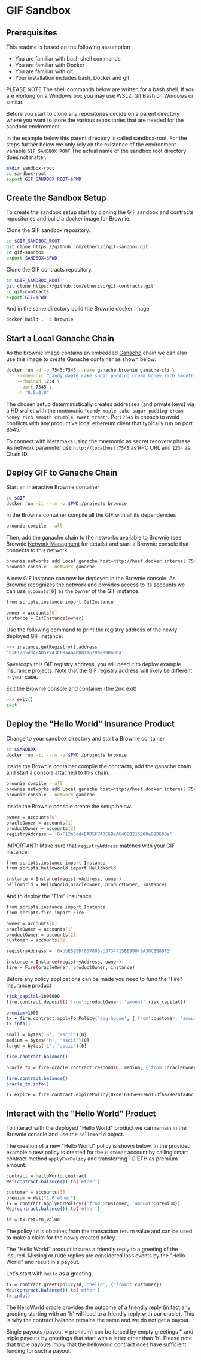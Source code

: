 # GIF Sandbox

## Prerequisites

This readme is based on the following assumption 
* You are familiar with bash shell commands
* You are familiar with Docker 
* You are familiar with git
* Your installation includes bash, Docker and git

PLEASE NOTE The shell commands below are written for a bash shell.
If you are working on a Windows box you may use WSL2, Git Bash on Windows or similar. 

Before you start to clone any repositories decide on a parent directory where you want to store the various repositories that are needed for the sandbox environment.

In the example below this parent directory is called sandbox-root. 
For the steps further below we only rely on the existence of the environment variable `GIF_SANDBOX_ROOT`
The actual name of the sandbox root directory does not matter.

```bash
mkdir sandbox-root
cd sandbox-root
export GIF_SANDBOX_ROOT=$PWD
```

## Create the Sandbox Setup

To create the sandbox setup start by cloning the GIF sandbox and contracts repositories and build a docker image for Brownie.

Clone the GIF sandbox repository.

```bash
cd $GIF_SANDBOX_ROOT
git clone https://github.com/etherisc/gif-sandbox.git
cd gif-sandbox
export SANDBOX=$PWD
```

Clone the GIF contracts repository.

```bash
cd $GIF_SANDBOX_ROOT
git clone https://github.com/etherisc/gif-contracts.git
cd gif-contracts
export GIF=$PWD
```

And in the same directory build the Brownie docker image

```bash
docker build . -t brownie
```

<!-- ### Clone the GIF Monitor Repository

```bash
cd $GIF_SANDBOX_ROOT
git clone https://github.com/etherisc/gif-monitor.git
cd gif-monitor
export GIF_MONITOR=$PWD
``` -->

<!-- And the following commands to build the GIF monitor

```bash
cd $GIF_MONITOR
cp $GIF_SANDBOX/docker/.env.development ./.env
cp $GIF_SANDBOX/docker/images/meteor/Dockerfile .
docker build . -t gif-monitor
``` -->


## Start a Local Ganache Chain

As the brownie image contains an embedded [Ganache](https://trufflesuite.com/ganache/index.html) chain we can also use this image to create Ganache container as shown below.

```bash
docker run -d -p 7545:7545 --name ganache brownie ganache-cli \
    --mnemonic "candy maple cake sugar pudding cream honey rich smooth crumble sweet treat" \
    --chainId 1234 \
    --port 7545 \
    -h "0.0.0.0"

```

The chosen setup deterministically creates addresses (and private keys) via a HD wallet with the mnemonic `"candy maple cake sugar pudding cream honey rich smooth crumble sweet treat"`.
Port `7545` is chosen to avoid conflicts with any productive local ethereum client that typically run on port 8545.

To connect with Metamaks using the mnemonic as secret recovery phrase.
As network parameter use `http://localhost:7545` as RPC URL and `1234` as Chain ID.

## Deploy GIF to Ganache Chain

Start an interactive Brownie container

```bash
cd $GIF
docker run -it --rm -v $PWD:/projects brownie
```

In the Brownie container compile all the GIF with all its dependencies

```bash
brownie compile --all
```

Then, add the ganache chain to the networks available to Brownie (see Brownie [Network Managment](https://eth-brownie.readthedocs.io/en/stable/network-management.html) for details) and start a Brownie console that connects to this network.

```bash
brownie networks add Local ganache host=http://host.docker.internal:7545 chainid=1234
brownie console --network ganache
```

A new GIF Instance can now be deployed in the Brownie console.
As Brownie recognizes the network and provides access to its accounts we can use `accounts[0]` as the owner of the GIF instance.
```bash
from scripts.instance import GifInstance

owner = accounts[0]
instance = GifInstance(owner)
```

Use the following command to print the registry address of the newly deployed GIF instance.
```bash
>>> instance.getRegistry().address
'0xF12b5dd4EAD5F743C6BaA640B0216200e89B60Da'
```

Save/copy this GIF registry address, you will need it to deploy example insurance projects.
Note that the GIF registry address will likely be different in your case. 

Exit the Brownie console and container (the 2nd exit)

```bash
>>> exit()
exit
```

## Deploy the "Hello World" Insurance Product

Change to your sandbox directory and start a Brownie container

```bash
cd $SANDBOX
docker run -it --rm -v $PWD:/projects brownie
```

Inside the Brownie container compile the contracts, add the ganache chain and start a console attached to this chain.

```bash
brownie compile --all
brownie networks add Local ganache host=http://host.docker.internal:7545 chainid=1234
brownie console --network ganache
```

Inside the Brownie console create the setup below.

```bash
owner = accounts[0]
oracleOwner = accounts[1]
productOwner = accounts[2]
registryAddress = '0xF12b5dd4EAD5F743C6BaA640B0216200e89B60Da'
```

IMPORTANT: Make sure that `registryAddress` matches with your GIF instance.

```bash
from scripts.instance import Instance
from scripts.helloworld import HelloWorld

instance = Instance(registryAddress, owner)
helloWorld = HelloWorld(oracleOwner, productOwner, instance)
```


And to deploy the "Fire" Insurance
```bash
from scripts.instance import Instance
from scripts.fire import Fire

owner = accounts[0]
oracleOwner = accounts[1]
productOwner = accounts[2]
customer = accounts[3]

registryAddress = '0xbbE595Df857805ab3734f15BE990f9A30CBB89F3'

instance = Instance(registryAddress, owner)
fire = Fire(oracleOwner, productOwner, instance)
```

Before any policy applications can be made you need to fund the "Fire" insurance product
```bash
risk_capital=1000000
fire.contract.deposit({'from':productOwner, 'amount':risk_capital})

premium=1000
tx = fire.contract.applyForPolicy('dog-house', {'from':customer, 'amount':premium})
tx.info()

small = bytes('S', 'ascii')[0]
medium = bytes('M', 'ascii')[0]
large = bytes('L', 'ascii')[0]

fire.contract.balance()

oracle_tx = fire.oracle.contract.respond(0, medium, {'from':oracleOwner})

fire.contract.balance()
oracle_tx.info()

tx_expire = fire.contract.expirePolicy(0xde16105e9976d153f6a79e2afa46c3df2a333d1e33493145ebdf4c388cd8fc59)
```


## Interact with the "Hello World" Product

To interact with the deployed "Hello World" product we can remain in the Brownie console and use the `helloWorld` object.

The creation of a new "Hello World" policy is shown below.
In the provided example a new policy is created for the `customer` account by calling smart contract method `applyForPolicy` and transferring 1.0 ETH as premium amount.

```bash
contract = helloWorld.contract
Wei(contract.balance()).to('ether')

customer = accounts[3]
premium = Wei("1.0 ether")
tx = contract.applyForPolicy({'from':customer, 'amount':premium})
Wei(contract.balance()).to('ether')

id = tx.return_value
```

The policy `id` is obtaines from the transaction return value and can be used to make a claim for the newly created policy.

The "Hello World" product insures a friendly reply to a greeting of the insured.
Missing or rude replies are considered loss events by the "Hello World" and result in a payout.

Let's start with `hello` as a greeting.

```bash
tx = contract.greet(policyId, 'hello', {'from': customer})
Wei(contract.balance()).to('ether')
tx.info()
```

The HelloWorld oracle provides the outcome of a friendly reply (in fact any greeting starting with an 'h' will lead to a friendly reply with our oracle).
This is why the contract balance remains the same and we do not get a payout.

Single payouts (payout = premium) can be forced by empty greetings '' and triple payouts by greetings that start with a letter other than 'h'.
Please note that triple payouts imply that the helloworld contract does have sufficient funding for such a payout.

<!-- ## Random Stuff regarding "Hello World" insurance

TODOs

* make usage of truffle and brownie container more consistent

official style guides https://docs.soliditylang.org/en/latest/style-guide.html
in addition: https://github.com/OpenZeppelin/openzeppelin-contracts/blob/master/GUIDELINES.md


## Run the GIF Monitor

Start the GIF monitor as shown below

```bash
docker run -p 8081:3000 -d --name gif-monitor gif-monitor
```

Starting up the GIF monitor takes a while.
To monitor the startup progress you can use.

```bash
docker logs -f gif-monitor

# the following output indicates that startup has completed
=> Started your app.
=> App running at: http://localhost:3000/
```

After startup open the GIF monitor application in the browser `http://localhost:8081`
 -->

